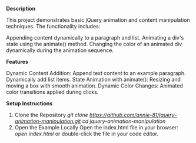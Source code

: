 **Description**

This project demonstrates basic jQuery animation and content manipulation techniques. The functionality includes:

Appending content dynamically to a paragraph and list.
Animating a div's state using the animate() method.
Changing the color of an animated div dynamically during the animation sequence.

**Features**

Dynamic Content Addition:
Append text content to an example paragraph.
Dynamically add list items.
State Animation with animate():
Resizing and moving a box with smooth animation.
Dynamic Color Changes:
Animated color transitions applied during clicks.

**Setup Instructions**

1. Clone the Repository
*git clone https://github.com/annie-81/jquery-animation-manipulation.git*
*cd jquery-animation-manipulation*
2. Open the Example Locally
Open the index.html file in your browser:
*open index.html*
or double-click the file in your code editor.

